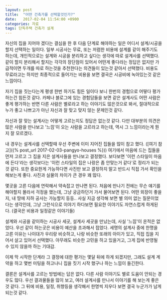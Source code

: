 ```yaml
---
layout: post
title:  "어떤 건축가를 선택할것인가?"
date:   2017-02-04 11:54:00 +0900
categories: 자료
tags: 단독주택 건축가 설계
---
```


자신의 집을 지어야 겠다는 결심을 한 후 다음 단계로 해야하는 일은 어디서 설계/시공을 할지 선택하는 일이다.
일부 시공사는 무료, 또는 저렴한 비용에 설계를 같이 해주기도 하는데, 개인적으로는 설계와 시공을 분리하고 싶다는 생각에 따로 설계사를 선택했다.
같이 할지 분리해서 할지는 각각의 장단점이 있어서 어떤게 좋다라는 정답은 없지만 가급적이면 두개를 따로 하는것을 추천한다는 의견들이 있는것 같아서 선택했다.
비용도 무료라고는 하지만 최종적으로 들어가는 비용을 보면 결국은 시공비에 녹아있는것 같은 느낌이다.

자기 집을 짓는다는게 평생 한번 하기도 힘든 일이다 보니 한번의 경험으로 어떻다 평가하는건 힘든것 같다.
카페나 블로그에 있는 경험담들을 보면 같은 설계사도 어떤 사람은 좋게 평가하는 반면 다른 사람은 별로라고 하는 이야기도 많은것으로 봐서, 절대적으로 누가 좋고 나쁘고가 아닌 자신과 잘 맞고 맞지 않는 문제인것 같다.

자신과 잘 맞는 설계사는 어떻게 고르는지도 정답은 없는것 같다.
다만 대부분의 의견은 많은 사람을 만나보고 '느낌'이 오는 사람을 고르라고 하는데, 역시 그 느낌이라는게 뭔지 잘 모르겠다.

내 경우는 설계사를 선택할때 우선 주변에 이미 지어진 집들을 많이 참고 했다. ([여기 참고]({% post_url 2017-02-03-pangyo-houses %}))
여기에서 마음에 드는 집들을 먼저 고르고 그 집을 지은 설계사들을 만나보고 결정했다.
보다보면 '이런 스타일이 마음에 든다'라는 생각보다는 '이런 스타일의 집은 나랑은 좀 안맞는거 같다'로 정리가 되는것 같다.
또한 중요한게 가능하다면 사진만 보고 결정하지 말고 반드시 직접 가서 확인을 해보는게 좋다. 사진과 실물의 차이가 큰 경우 꽤 많다.

몇곳을 고른 다음에 연락해서 약속잡고 만나면 된다.
처음에 만나기 전에는 무슨 얘기를 해야할지 몰라서 걱정을 했는데, 그냥 궁금하던거 가서 물어보면 된다.
어떤 외장이 좋을지, 내 땅에 지하 공사는 가능할지 등등.. 
사실 지금 생각해 보면 별 의미 없는 질문이었다는 생각인데, 그냥 그런식으로 이야기 하다보면 필요한 이야기도 자연스럽게 하게된다.
(결국은 비용과 일정같은 이야기들)

설계와 시공을 같이하는 시공사 세곳, 설계사 세곳을 만났는데, 사실 '느낌'이 온적은 없었다.
우선 같이 하는곳은 비용이 예산을 초과해서 접었다.
세명의 설계사 중에 한명을 고른 이유는 나이대가 우리랑 비슷하고, 나랑 비슷한 또래의 아이가 있고, 직접 집을 지어서 살고 있어서 선택했다.
아무래도 비슷한 고민을 하고 있을거고, 그게 집에 반영될 수 있지 않을까 하는 기대감.

이제 막 시작한 단계라 그 결정에 대한 평가는 몇달 뒤에 하게 되겠지만, 그래도 설계 계약을 하고 몇번 미팅을 하고나니 집을 짓기 시작 했구나 하는 느낌이 들긴한다.

결론은 설계사를 고르는 방법에는 답은 없다. 다른 사람 이야기도 별로 도움이 안되는 경우도 많다.
우선 결과물들을 많이 보고, 여러 설계사를 만나서 이야기를 해 보는게 좋은것 같다.
그 뒤에 비용, 일정, 취향등을 생각해서 한명씩 지우다 보면 결국 누군가가 남게 되는것 같다.